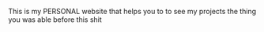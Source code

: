 This is my PERSONAL website that helps you to to see my projects the thing you was able before this shit
